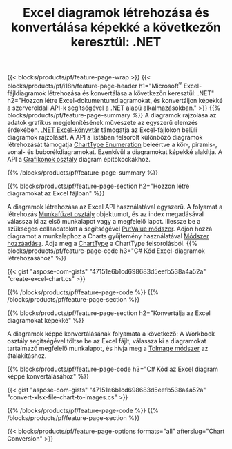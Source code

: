 ﻿---
title: "Excel diagramok létrehozása és konvertálása képekké a következőn keresztül: .NET"
url: /hu/net/chart/
description: C# forráskód a diagram vagy diagram megrajzolásához és konvertálásához Microsoft Excelben a .NET Library segítségével. 
---
{{< blocks/products/pf/feature-page-wrap >}}
{{< blocks/products/pf/i18n/feature-page-header h1="Microsoft<sup>&reg;</sup> Excel-fájldiagramok létrehozása és konvertálása a következőn keresztül: .NET" h2="Hozzon létre Excel-dokumentumdiagramokat, és konvertáljon képekké a szerveroldali API-k segítségével a .NET alapú alkalmazásokban." >}}
{{% blocks/products/pf/feature-page-summary %}}
A diagramok rajzolása az adatok grafikus megjelenítésének művészete az egyszerű elemzés érdekében. [.NET Excel-könyvtár](/cells/net/) támogatja az Excel-fájlokon belüli diagramok rajzolását. A API a listában felsorolt különböző diagramok létrehozását támogatja [ChartType Enumeration](https://apireference.aspose.com/cells/net/aspose.cells.charts/charttype) beleértve a kör-, piramis-, vonal- és buborékdiagramokat. Ezenkívül a diagramokat képekké alakítja. A API a [Grafikonok osztály](https://apireference.aspose.com/cells/net/aspose.cells.charts) diagram építőkockákhoz.

{{% /blocks/products/pf/feature-page-summary %}}

{{% blocks/products/pf/feature-page-section h2="Hozzon létre diagramokat az Excel fájlban" %}}

A diagramok létrehozása az Excel API használatával egyszerű. A folyamat a létrehozás [Munkafüzet osztály](https://apireference.aspose.com/cells/net/aspose.cells/workbook) objektumot, és az index megadásával válassza ki az első munkalapot vagy a megfelelő lapot. Illessze be a szükséges cellaadatokat a segítségével [PutValue módszer](https://apireference.aspose.com/cells/net/aspose.cells/cell/methods/putvalue/index). Adjon hozzá diagramot a munkalaphoz a Charts gyűjtemény használatával [Módszer hozzáadása](https://apireference.aspose.com/cells/net/aspose.cells.charts/chartcollection/methods/add). Adja meg a [ChartType](https://apireference.aspose.com/cells/net/aspose.cells.charts/charttype) a ChartType felsorolásból.
{{% blocks/products/pf/feature-page-code h3="C# Kód Excel-diagramok létrehozásához" %}}

{{< gist "aspose-com-gists" "47151e6b1cd698683d5eefb538a4a52a" "create-excel-chart.cs" >}}

{{% /blocks/products/pf/feature-page-code %}}
{{% /blocks/products/pf/feature-page-section %}}


{{% blocks/products/pf/feature-page-section h2="Konvertálja az Excel diagramokat képekké" %}}

A diagramok képpé konvertálásának folyamata a következő: A Workbook osztály segítségével töltse be az Excel fájlt, válassza ki a diagramokat tartalmazó megfelelő munkalapot, és hívja meg a [ToImage módszer](https://apireference.aspose.com/cells/net/aspose.cells.charts.chart/toimage/methods/7) az átalakításhoz.

{{% blocks/products/pf/feature-page-code h3="C# Kód az Excel diagram képpé konvertálásához" %}}

{{< gist "aspose-com-gists" "47151e6b1cd698683d5eefb538a4a52a" "convert-xlsx-file-chart-to-images.cs" >}}

{{% /blocks/products/pf/feature-page-code %}}
{{% /blocks/products/pf/feature-page-section %}}

{{< blocks/products/pf/feature-page-options formats="all" afterslug="Chart Conversion" >}}